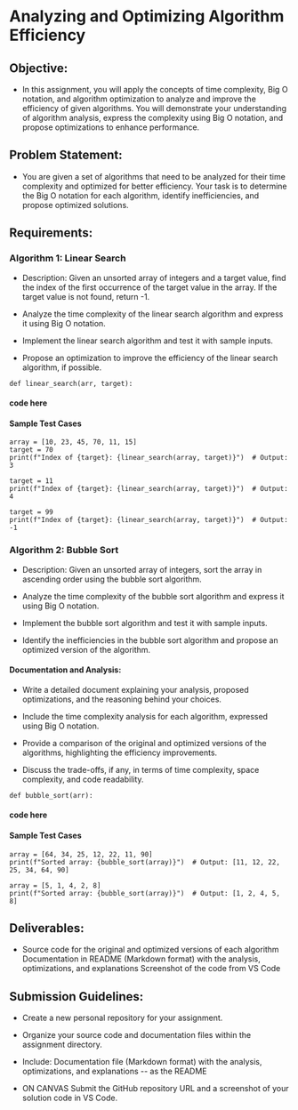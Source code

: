 # Analyzing and Optimizing Algorithm Efficiency

 

## Objective:

- In this assignment, you will apply the concepts of time complexity, Big O notation, and algorithm optimization to analyze and improve the efficiency of given algorithms. You will demonstrate your understanding of algorithm analysis, express the complexity using Big O notation, and propose optimizations to enhance performance.

 

## Problem Statement:

- You are given a set of algorithms that need to be analyzed for their time complexity and optimized for better efficiency. Your task is to determine the Big O notation for each algorithm, identify inefficiencies, and propose optimized solutions.

 

## Requirements:

### Algorithm 1: Linear Search
   - Description: Given an unsorted array of integers and a target value, find the index of the first occurrence of the target value in the array. If the target value is not found, return -1.

   - Analyze the time complexity of the linear search algorithm and express it using Big O notation.

   - Implement the linear search algorithm and test it with sample inputs.

   - Propose an optimization to improve the efficiency of the linear search algorithm, if possible.

```def linear_search(arr, target):```
#### code here

#### Sample Test Cases
```
array = [10, 23, 45, 70, 11, 15]
target = 70
print(f"Index of {target}: {linear_search(array, target)}")  # Output: 3

target = 11
print(f"Index of {target}: {linear_search(array, target)}")  # Output: 4

target = 99
print(f"Index of {target}: {linear_search(array, target)}")  # Output: -1
```
 

### Algorithm 2: Bubble Sort
   - Description: Given an unsorted array of integers, sort the array in ascending order using the bubble sort algorithm.

   - Analyze the time complexity of the bubble sort algorithm and express it using Big O notation.

   - Implement the bubble sort algorithm and test it with sample inputs.

   - Identify the inefficiencies in the bubble sort algorithm and propose an optimized version of the algorithm.

#### Documentation and Analysis:
   - Write a detailed document explaining your analysis, proposed optimizations, and the reasoning behind your choices.

   - Include the time complexity analysis for each algorithm, expressed using Big O notation.

   - Provide a comparison of the original and optimized versions of the algorithms, highlighting the efficiency improvements.

   - Discuss the trade-offs, if any, in terms of time complexity, space complexity, and code readability.

```def bubble_sort(arr):```

#### code here

#### Sample Test Cases
```
array = [64, 34, 25, 12, 22, 11, 90]
print(f"Sorted array: {bubble_sort(array)}")  # Output: [11, 12, 22, 25, 34, 64, 90]

array = [5, 1, 4, 2, 8]
print(f"Sorted array: {bubble_sort(array)}")  # Output: [1, 2, 4, 5, 8]
```

## Deliverables:

- Source code for the original and optimized versions of each algorithm
Documentation in README (Markdown format) with the analysis, optimizations, and explanations
Screenshot of the code from VS Code
 

## Submission Guidelines:

- Create a new personal repository for your assignment.

- Organize your source code and documentation files within the assignment directory.

- Include: Documentation file (Markdown format) with the analysis, optimizations, and explanations -- as the README

- ON CANVAS Submit the GitHub repository URL and a screenshot of your solution code in VS Code.